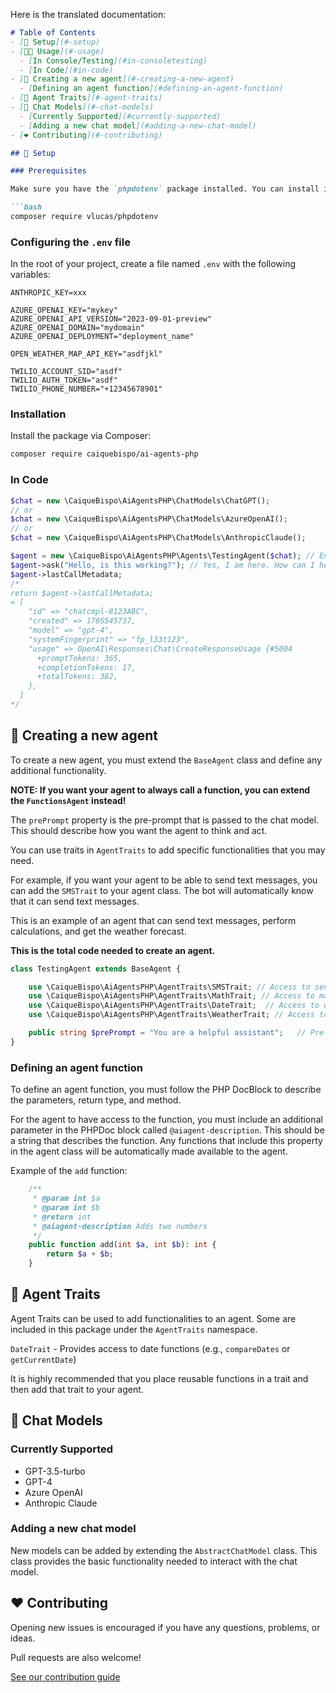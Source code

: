 Here is the translated documentation:

```markdown
# Table of Contents
- [🔧 Setup](#-setup)
- [👨‍💻 Usage](#-usage)
  - [In Console/Testing](#in-consoletesting)
  - [In Code](#in-code)
- [🤖 Creating a new agent](#-creating-a-new-agent)
  - [Defining an agent function](#defining-an-agent-function)
- [🧰 Agent Traits](#-agent-traits)
- [📝 Chat Models](#-chat-models)
  - [Currently Supported](#currently-supported)
  - [Adding a new chat model](#adding-a-new-chat-model)
- [❤️ Contributing](#️-contributing)

## 🔧 Setup

### Prerequisites

Make sure you have the `phpdotenv` package installed. You can install it via Composer:

```bash
composer require vlucas/phpdotenv
```

### Configuring the `.env` file

In the root of your project, create a file named `.env` with the following variables:

```dotenv
ANTHROPIC_KEY=xxx

AZURE_OPENAI_KEY="mykey"
AZURE_OPENAI_API_VERSION="2023-09-01-preview"
AZURE_OPENAI_DOMAIN="mydomain"
AZURE_OPENAI_DEPLOYMENT="deployment_name"

OPEN_WEATHER_MAP_API_KEY="asdfjkl"

TWILIO_ACCOUNT_SID="asdf"
TWILIO_AUTH_TOKEN="asdf"
TWILIO_PHONE_NUMBER="+12345678901"
```

### Installation

Install the package via Composer:

```bash
composer require caiquebispo/ai-agents-php
```

### In Code

```php
$chat = new \CaiqueBispo\AiAgentsPHP\ChatModels\ChatGPT();
// or
$chat = new \CaiqueBispo\AiAgentsPHP\ChatModels\AzureOpenAI();
// or
$chat = new \CaiqueBispo\AiAgentsPHP\ChatModels\AnthropicClaude();

$agent = new \CaiqueBispo\AiAgentsPHP\Agents\TestingAgent($chat); // Ensures the agent receives a pre-prompt upon creation
$agent->ask("Hello, is this working?"); // Yes, I am here. How can I help you today?
$agent->lastCallMetadata;
/*
return $agent->lastCallMetadata;
= [
    "id" => "chatcmpl-8123ABC",
    "created" => 1705545737,
    "model" => "gpt-4",
    "systemFingerprint" => "fp_l33t123",
    "usage" => OpenAI\Responses\Chat\CreateResponseUsage {#5004
      +promptTokens: 365,
      +completionTokens: 17,
      +totalTokens: 382,
    },
  ]
*/
```

## 🤖 Creating a new agent
To create a new agent, you must extend the `BaseAgent` class and define any additional functionality.

**NOTE: If you want your agent to always call a function, you can extend the `FunctionsAgent` instead!**

The `prePrompt` property is the pre-prompt that is passed to the chat model. This should describe how you want the agent to think and act.

You can use traits in `AgentTraits` to add specific functionalities that you may need.

For example, if you want your agent to be able to send text messages, you can add the `SMSTrait` to your agent class. The bot will automatically know that it can send text messages.

This is an example of an agent that can send text messages, perform calculations, and get the weather forecast.

**This is the total code needed to create an agent.**
```php
class TestingAgent extends BaseAgent {

    use \CaiqueBispo\AiAgentsPHP\AgentTraits\SMSTrait; // Access to send SMS via Twilio
    use \CaiqueBispo\AiAgentsPHP\AgentTraits\MathTrait; // Access to math functions
    use \CaiqueBispo\AiAgentsPHP\AgentTraits\DateTrait;  // Access to date functions
    use \CaiqueBispo\AiAgentsPHP\AgentTraits\WeatherTrait; // Access to openweathermap API

    public string $prePrompt = "You are a helpful assistant";   // Pre-prompt
}
```

### Defining an agent function
To define an agent function, you must follow the PHP DocBlock to describe the parameters, return type, and method.

For the agent to have access to the function, you must include an additional parameter in the PHPDoc block called `@aiagent-description`. This should be a string that describes the function. Any functions that include this property in the agent class will be automatically made available to the agent.

Example of the `add` function:
```php
    /**
     * @param int $a
     * @param int $b
     * @return int
     * @aiagent-description Adds two numbers
     */
    public function add(int $a, int $b): int {
        return $a + $b;
    }
```

## 🧰 Agent Traits
Agent Traits can be used to add functionalities to an agent. Some are included in this package under the `AgentTraits` namespace.

`DateTrait` - Provides access to date functions (e.g., `compareDates` or `getCurrentDate`)

It is highly recommended that you place reusable functions in a trait and then add that trait to your agent.

## 📝 Chat Models

### Currently Supported
- GPT-3.5-turbo
- GPT-4
- Azure OpenAI
- Anthropic Claude

### Adding a new chat model
New models can be added by extending the `AbstractChatModel` class. This class provides the basic functionality needed to interact with the chat model.

## ❤️ Contributing
Opening new issues is encouraged if you have any questions, problems, or ideas.

Pull requests are also welcome!

[See our contribution guide](CONTRIBUTING.md)
